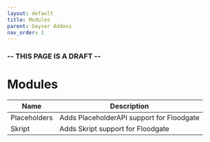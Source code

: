 ```yaml
---
layout: default
title: Modules
parent: Geyser Addons
nav_order: 1
---
```

### -- THIS PAGE IS A DRAFT --

# Modules

| Name | Description |
|---|---|
| Placeholders | Adds PlaceholderAPI support for Floodgate |
| Skript | Adds Skript support for Floodgate |
